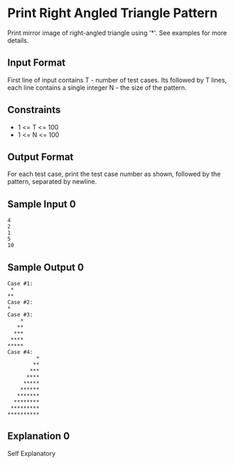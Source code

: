 # Print Right Angled Triangle Pattern
Print mirror image of right-angled triangle using '*'. See examples for more details.

## Input Format
First line of input contains T - number of test cases. Its followed by T lines, each line contains a single integer N - the size of the pattern.

## Constraints
- 1 <= T <= 100
- 1 <= N <= 100

## Output Format
For each test case, print the test case number as shown, followed by the pattern, separated by newline.

## Sample Input 0
```
4
2
1
5
10
```

## Sample Output 0
```
Case #1:
 *
**
Case #2:
*
Case #3:
    *
   **
  ***
 ****
*****
Case #4:
         *
        **
       ***
      ****
     *****
    ******
   *******
  ********
 *********
**********
```

## Explanation 0
Self Explanatory
